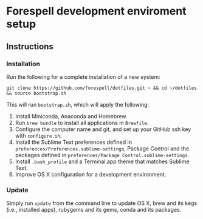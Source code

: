# Forespell development enviroment setup

## Instructions

### Installation

Run the following for a complete installation of a new system:

```
git clone https://github.com/forespell/dotfiles.git ~ && cd ~/dotfiles && source bootstrap.sh
```

This will run `bootstrap.sh`, which will apply the following:

1. Install Miniconda, Anaconda and Homebrew.
2. Run `brew bundle` to install all applications in `Brewfile`.
3. Configure the computer name and git, and set up your GitHub ssh key with `configure.sh`.
4. Install the Sublime Text preferences defined in `preferences/Preferences.sublime-settings`, Package Control and the packages defined in `preferences/Package Control.sublime-settings`.
5. Install `.bash_profile` and a Terminal.app theme that matches Sublime Text.
6. Improve OS X configuration for a development environment.

### Update

Simply run `update` from the command line to update OS X, brew and its kegs (i.e., installed apps), rubygems and its gems, conda and its packages.
